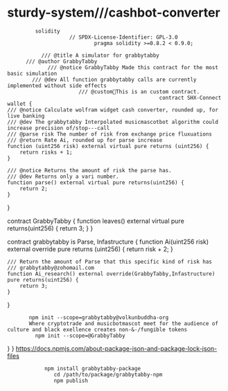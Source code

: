 # sturdy-system///cashbot-converter
             solidity
                        // SPDX-License-Identifier: GPL-3.0
                                pragma solidity >=0.8.2 < 0.9.0;

               /// @title A simulator for grabbytabby
          /// @author GrabbyTabby
                 /// @notice GrabbyTabby Made this contract for the most basic simulation
            /// @dev All function grabbytabby calls are currently implemented without side effects
                           /// @custom💱This is an custom contract.
                                                     contract SHX-Connect wallet {
    /// @notice Calculate wolfram widget cash converter, rounded up, for live banking
    /// @dev The grabbytabby Interpolated musicmascotbot algorithm could increase precision of/stop---call
    /// @parse risk The number of risk from exchange price fluxuations 
    /// @return Rate Ai, rounded up for parse increase
    function (uint256 risk) external virtual pure returns (uint256) {
        return risks + 1;
    }

    /// @notice Returns the amount of risk the parse has.
    /// @dev Returns only a vari number.
    function parse() external virtual pure returns(uint256) {
        return 2;
    }
}

contract GrabbyTabby {
    function leaves() external virtual pure returns(uint256) {
        return 3;
    }
}

contract grabbytabby is Parse, Infastructure {
    function Ai(uint256 risk) external override pure returns (uint256) {
        return risk + 2;
    }

    /// Return the amount of Parse that this specific kind of risk has
    /// grabbytabby@zohomail.com
    function Ai_research() external override(GrabbyTabby,Infastructure) pure returns(uint256) {
        return 3;
    }
}

     
           npm init --scope=grabbytabby@volkunbuddha-org
           Where cryptotrade and musicbotmascot meet for the audience of culture and black exellence creates non-&-/fungible tokens
             npm init --scope=@GrabbyTabby


}
    }
          https://docs.npmjs.com/about-package-json-and-package-lock-json-files

           
             
                npm install grabbytabby-package
                   cd /path/to/package/grabbytabby-npm
                   npm publish
            
